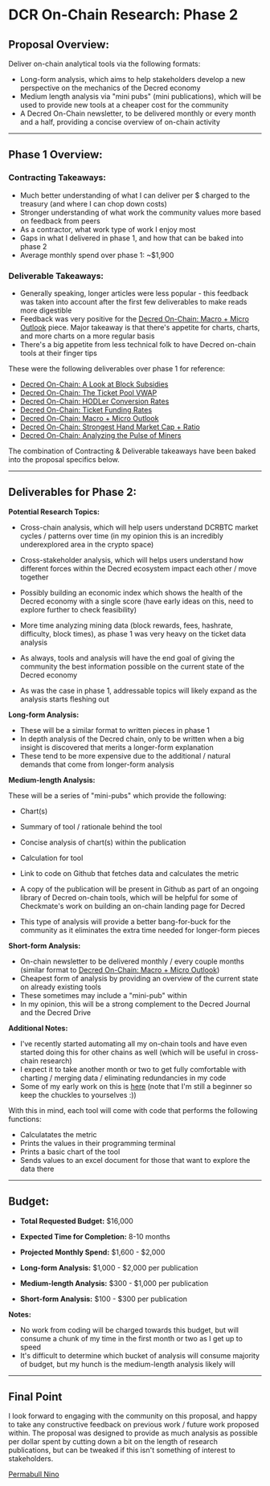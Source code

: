 # DCR On-Chain Research: Phase 2

## Proposal Overview:

Deliver on-chain analytical tools via the following formats:

- Long-form analysis, which aims to help stakeholders develop a new perspective on the mechanics of the Decred economy
- Medium length analysis via "mini pubs" (mini publications), which will be used to provide new tools at a cheaper cost for the community
- A Decred On-Chain newsletter, to be delivered monthly or every month and a half, providing a concise overview of on-chain activity

---

## Phase 1 Overview:

### Contracting Takeaways:

- Much better understanding of what I can deliver per $ charged to the treasury (and where I can chop down costs)
- Stronger understanding of what work the community values more based on feedback from peers
- As a contractor, what work type of work I enjoy most
- Gaps in what I delivered in phase 1, and how that can be baked into phase 2 
- Average monthly spend over phase 1: ~$1,900

### Deliverable Takeaways:

- Generally speaking, longer articles were less popular - this feedback was taken into account after the first few deliverables to make reads more digestible
- Feedback was very positive for the [Decred On-Chain: Macro + Micro Outlook](https://medium.com/@permabullnino/decred-on-chain-macro-micro-outlook-12a26930623e) piece. Major takeaway is that there's appetite for charts, charts, and more charts on a more regular basis
- There's a big appetite from less technical folk to have Decred on-chain tools at their finger tips

These were the following deliverables over phase 1 for reference:

- [Decred On-Chain: A Look at Block Subsidies](https://medium.com/@permabullnino/decred-on-chain-a-look-at-block-subsidies-6f5180932c9b)
- [Decred On-Chain: The Ticket Pool VWAP](https://medium.com/@permabullnino/decred-on-chain-the-ticket-pool-vwap-d0a3d1c42a3)
- [Decred On-Chain: HODLer Conversion Rates](https://medium.com/@permabullnino/decred-on-chain-hodler-conversion-rates-87e16a4c78cd)
- [Decred On-Chain: Ticket Funding Rates](https://medium.com/@permabullnino/decred-on-chain-ticket-funding-rates-4e7233c7b64f)
- [Decred On-Chain: Macro + Micro Outlook](https://medium.com/@permabullnino/decred-on-chain-macro-micro-outlook-12a26930623e)
- [Decred On-Chain: Strongest Hand Market Cap + Ratio](https://medium.com/@permabullnino/decred-on-chain-strongest-hand-market-cap-ratio-146d6854e1d6)
- [Decred On-Chain: Analyzing the Pulse of Miners](https://github.com/permabullnino/nino_on_chain/blob/master/RESEARCH/BLK_TIMES.md)

The combination of Contracting & Deliverable takeaways have been baked into the proposal specifics below.

---

## Deliverables for Phase 2:

**Potential Research Topics:**

- Cross-chain analysis, which will help users understand DCRBTC market cycles / patterns over time (in my opinion this is an incredibly underexplored area in the crypto space)
- Cross-stakeholder analysis, which will helps users understand how different forces within the Decred ecosystem impact each other / move together
- Possibly building an economic index which shows the health of the Decred economy with a single score (have early ideas on this, need to explore further to check feasibility)
- More time analyzing mining data (block rewards, fees, hashrate, difficulty, block times), as phase 1 was very heavy on the ticket data analysis

- As always, tools and analysis will have the end goal of giving the community the best information possible on the current state of the Decred economy
- As was the case in phase 1, addressable topics will likely expand as the analysis starts fleshing out

**Long-form Analysis:**

- These will be a similar format to written pieces in phase 1
- In depth analysis of the Decred chain, only to be written when a big insight is discovered that merits a longer-form explanation
- These tend to be more expensive due to the additional / natural demands that come from longer-form analysis

**Medium-length Analysis:**

These will be a series of "mini-pubs" which provide the following:
- Chart(s)
- Summary of tool / rationale behind the tool
- Concise analysis of chart(s) within the publication
- Calculation for tool
- Link to code on Github that fetches data and calculates the metric 
- A copy of the publication will be present in Github as part of an ongoing library of Decred on-chain tools, which will be helpful for some of Checkmate's work on building an on-chain landing page for Decred

- This type of analysis will provide a better bang-for-buck for the community as it eliminates the extra time needed for longer-form pieces

**Short-form Analysis:**

- On-chain newsletter to be delivered monthly / every couple months (similar format to [Decred On-Chain: Macro + Micro Outlook](https://medium.com/@permabullnino/decred-on-chain-macro-micro-outlook-12a26930623e))
- Cheapest form of analysis by providing an overview of the current state on already existing tools
- These sometimes may include a "mini-pub" within 
- In my opinion, this will be a strong complement to the Decred Journal and the Decred Drive

**Additional Notes:**

- I've recently started automating all my on-chain tools and have even started doing this for other chains as well (which will be useful in cross-chain research)
- I expect it to take another month or two to get fully comfortable with charting / merging data / eliminating redundancies in my code
- Some of my early work on this is [here](https://github.com/permabullnino/nino_on_chain) (note that I'm still a beginner so keep the chuckles to yourselves :))

With this in mind, each tool will come with code that performs the following functions:
- Calculatates the metric
- Prints the values in their programming terminal
- Prints a basic chart of the tool
- Sends values to an excel document for those that want to explore the data there

---

## Budget:

- **Total Requested Budget:** $16,000
- **Expected Time for Completion:** 8-10 months
- **Projected Monthly Spend:** $1,600 - $2,000

- **Long-form Analysis:** $1,000 - $2,000 per publication
- **Medium-length Analysis:** $300 - $1,000 per publication
- **Short-form Analysis:** $100 - $300 per publication 

**Notes:**
- No work from coding will be charged towards this budget, but will consume a chunk of my time in the first month or two as I get up to speed
- It's difficult to determine which bucket of analysis will consume majority of budget, but my hunch is the medium-length analysis likely will

---

## Final Point

I look forward to engaging with the community on this proposal, and happy to take any constructive feedback on previous work / future work proposed within. The proposal was designed to provide as much analysis as possible per dollar spent by cutting down a bit on the length of research publications, but can be tweaked if this isn't something of interest to stakeholders.

[Permabull Nino](https://twitter.com/PermabullNino)